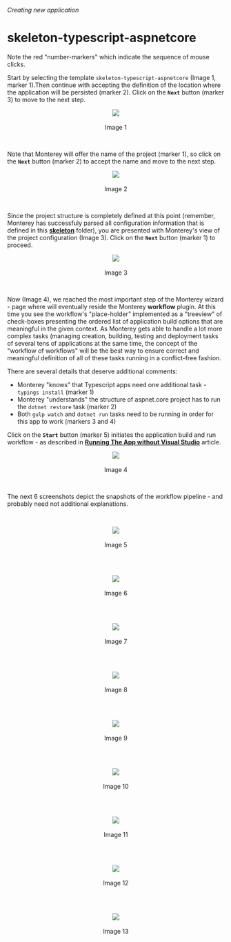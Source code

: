 _Creating new application_
# skeleton-typescript-aspnetcore

Note the red "number-markers" which indicate the sequence of mouse clicks.

Start by selecting the template `skeleton-typescript-aspnetcore` (Image 1, marker 1).Then continue with accepting the definition of the location where the application will be persisted (marker 2). Click on the **`Next`** button (marker 3) to move to the next step.

<p align=center>
  <img src="https://cloud.githubusercontent.com/assets/2712405/18232933/29be0a92-72a8-11e6-9b0d-bd2e908709e2.png"></img>
 <br><br>
Image 1
</p>

<br>

Note that Monterey will offer the name of the project (marker 1), so click on the **`Next`** button (marker 2) to accept the name and move to the next step.

<p align=center>
  <img src="https://cloud.githubusercontent.com/assets/2712405/18232957/cb449066-72a8-11e6-92b9-92855e1e8a71.png"></img>
 <br><br>
Image 2
</p>

<br>

Since the project structure is completely defined at this point (remember, Monterey has successfuly parsed all configuration information that is defined in this **[skeleton](https://github.com/aurelia/skeleton-navigation/tree/master/skeleton-typescript-aspnetcore)** folder), you are presented with Monterey's view of the project configuration (Image 3). Click on the **`Next`** button (marker 1) to proceed.

<p align=center>
  <img src="https://cloud.githubusercontent.com/assets/2712405/18232981/56d157ae-72a9-11e6-8c7b-47549b047fca.png"></img>
 <br><br>
Image 3
</p>

<br>

Now (Image 4), we reached the most important step of the Monterey wizard - page where will eventually reside the Monterey **workflow** plugin. At this time you see the workflow's "place-holder" implemented as a "treeview" of check-boxes presenting the ordered list of application build options that are meaningful in the given context. As Monterey gets able to handle a lot more complex tasks (managing creation, building, testing and deployment tasks of several tens of applications at the same time, the concept of the "workflow of workflows" will be the best way to ensure correct and meaningful definition of all of these tasks running in a conflict-free fashion.

There are several details that deserve additional comments:

- Monterey "knows" that Typescript apps need one additional task - `typings install` (marker 1)
- Monterey "understands" the structure of aspnet.core project has to run the `dotnet restore` task (marker 2)
- Both `gulp watch` and `dotnet run` tasks need to be running in order for this app to work (markers 3 and 4)

Click on the **`Start`** button (marker 5) initiates the application build and run workflow - as described in **[Running The App without Visual Studio](https://github.com/aurelia/skeleton-navigation/blob/master/skeleton-typescript-aspnetcore/src/skeleton/README.md#running-the-app-without-visual-studio)** article.

<p align=center>
  <img src="https://cloud.githubusercontent.com/assets/2712405/18232992/97d8fcfc-72a9-11e6-8a3c-74a60a220af2.png"></img>
 <br><br>
Image 4
</p>

<br>

The next 6 screenshots depict the snapshots of the workflow pipeline - and probably need not additional explanations.

<br>
<p align=center>
  <img src="https://cloud.githubusercontent.com/assets/2712405/18233093/01315526-72ac-11e6-828d-4a65aa5a2c05.png"></img>
 <br><br>
Image 5
</p>

<br>

<br>
<p align=center>
  <img src="https://cloud.githubusercontent.com/assets/2712405/18233101/232ad18e-72ac-11e6-85f2-90d1d27609e8.png"></img>
 <br><br>
Image 6
</p>

<br>

<br>
<p align=center>
  <img src="https://cloud.githubusercontent.com/assets/2712405/18233105/48047ea6-72ac-11e6-8184-684e42c1bd98.png"></img>
 <br><br>
Image 7
</p>

<br>

<br>
<p align=center>
  <img src="https://cloud.githubusercontent.com/assets/2712405/18233117/9f3c7e80-72ac-11e6-8524-cae72f78b39d.png"></img>
 <br><br>
Image 8
</p>

<br>

<br>
<p align=center>
  <img src="https://cloud.githubusercontent.com/assets/2712405/18233126/d05e1fb4-72ac-11e6-80f3-392820c61028.png"></img>
 <br><br>
Image 9
</p>

<br>

<br>
<p align=center>
  <img src="https://cloud.githubusercontent.com/assets/2712405/18233133/f747fb04-72ac-11e6-9beb-0d986fa524f9.png"></img>
 <br><br>
Image 10
</p>

<br>

<br>
<p align=center>
  <img src="https://cloud.githubusercontent.com/assets/2712405/18233144/29c567ce-72ad-11e6-8438-8ffca19776b9.png"></img>
 <br><br>
Image 11
</p>

<br>

<br>
<p align=center>
  <img src="https://cloud.githubusercontent.com/assets/2712405/18233149/54787f7e-72ad-11e6-8dcb-44df90403f8a.png"></img>
 <br><br>
Image 12
</p>

<br>

<br>
<p align=center>
  <img src="https://cloud.githubusercontent.com/assets/2712405/18233156/6e66e11e-72ad-11e6-971f-ee18a67af014.png"></img>
 <br><br>
Image 13
</p>





